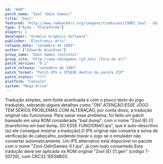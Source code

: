 ```yaml
---
id: "680"
patch_name: "Zool (Odin Games)"
title: "Zool"
featured: "http://www.romhackers.org/imagens/traducoes/[SMD] Zool - Odin Games - 1.png"
type: ["Ação - Plataforma"]
players: 1
developer: "Gremlin Graphics Software"
publisher: "Electronic Arts"
release_date: "setembro de 1993"
author: ["Eduardo Knuckles"]
group_name: "Odin Games (extinto)"
group_site: "http://www.odingames.rg3.net/ (fora do ar)"
patch_version: "0.1"
patch_release: "setembro de 1993"
patch_format: "Patch IPS e IPSEXE dentro de pacote ZIP"
patch_status: "???"
platform: "Console"
system: "Mega Drive"
---
```


Tradução simples, sem fonte acentuada e com o pouco texto do jogo traduzido, sobrando alguns detalhes como "ON".ATENÇÃO:ESSE JOGO TEM SÉRIOS PROBLEMAS COM ALTERAÇÃO, por conta disso, a tradução original não funcionava. Para sanar esse problema, foi feito um patch baseado em uma ROM considerada "bad dump", com o nome "Zool (E) [!] (transforma em bad dump, SO ESSE FUNCIONA!).ips", que é auto-descritivo (só ele consegue mostrar a tradução).O IPS original não conserta a soma de verificação do cabeçalho, podendo travar o jogo se o emulador não consertar automaticamente. Um IPS alternativo está disponível no pacote com o nome "Zool-OdinGames-0.1.ips", já com tudo consertado.Esta tradução deve ser aplicada na ROM original "Zool (E) [!].gen" (código T-50726), com CRC32 1EE58B03.